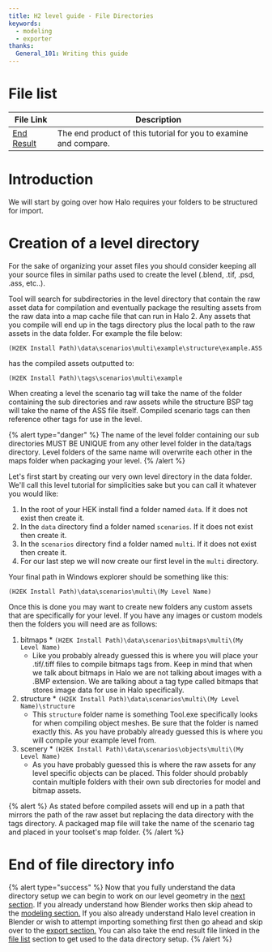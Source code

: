 ```yaml
---
title: H2 level guide - File Directories
keywords:
  - modeling
  - exporter
thanks:
  General_101: Writing this guide
---
```

# File list
| File Link                                                                                       | Description
|------------------------------------------------------------------------------------------------ | -----------------------------------
|[End Result](https://drive.google.com/file/d/1lTTyGQvv8rnnRS8Z__vBRNXTufsNTFYB/view?usp=sharing) | The end product of this tutorial for you to examine and compare.

# Introduction
We will start by going over how Halo requires your folders to be structured for import.

# Creation of a level directory
For the sake of organizing your asset files you should consider keeping all your source files in similar paths used to create the level (.blend, .tif, .psd, .ass, etc..).

Tool will search for subdirectories in the level directory that contain the raw asset data for compilation and eventually package the resulting assets from the raw data into a map cache file that can run in Halo 2. Any assets that you compile will end up in the tags directory plus the local path to the raw assets in the data folder. For example the file below:

`(H2EK Install Path)\data\scenarios\multi\example\structure\example.ASS`

has the compiled assets outputted to:

`(H2EK Install Path)\tags\scenarios\multi\example`

When creating a level the scenario tag will take the name of the folder containing the sub directories and raw assets while the structure BSP tag will take the name of the ASS file itself. Compiled scenario tags can then reference other tags for use in the level.

{% alert type="danger" %}
The name of the level folder containing our sub directories MUST BE UNIQUE from any other level folder in the data/tags directory. Level folders of the same name will overwrite each other in the maps folder when packaging your level.
{% /alert %}

Let's first start by creating our very own level directory in the data folder. We'll call this level tutorial for simplicities sake but you can call it whatever you would like:

1. In the root of your HEK install find a folder named `data`. If it does not exist then create it.
2. In the `data` directory find a folder named `scenarios`. If it does not exist then create it.
3. In the `scenarios` directory find a folder named `multi`. If it does not exist then create it.
4. For our last step we will now create our first level in the `multi` directory.

Your final path in Windows explorer should be something like this:

`(H2EK Install Path)\data\scenarios\multi\(My Level Name)`

Once this is done you may want to create new folders any custom assets that are specifically for your level.
If you have any images or custom models then the folders you will need are as follows:

1. bitmaps
		* `(H2EK Install Path)\data\scenarios\bitmaps\multi\(My Level Name)`
	* Like you probably already guessed this is where you will place your .tif/.tiff files to compile bitmaps tags from. Keep in mind that when we talk about bitmaps in Halo we are not talking about images with a .BMP extension. We are talking about a tag type called bitmaps that stores image data for use in Halo specifically.
2. structure
		* `(H2EK Install Path)\data\scenarios\multi\(My Level Name)\structure`
	* This `structure` folder name is something Tool.exe specifically looks for when compiling object meshes. Be sure that the folder is named exactly this. As you have probably already guessed this is where you will compile your example level from.
3. scenery
		* `(H2EK Install Path)\data\scenarios\objects\multi\(My Level Name)`
	* As you have probably guessed this is where the raw assets for any level specific objects can be placed. This folder should probably contain multiple folders with their own sub directories for model and bitmap assets.

{% alert %}
As stated before compiled assets will end up in a path that mirrors the path of the raw asset but replacing the data directory with the tags directory. A packaged map file will take the name of the scenario tag and placed in your toolset's map folder.
{% /alert %}

# End of file directory info

{% alert type="success" %}
Now that you fully understand the data directory setup we can begin to work on our level geometry in the [next section](~blender-prep). If you already understand how Blender works then skip ahead to the [modeling section.](~blender-level-creation-beginner) If you also already understand Halo level creation in Blender or wish to attempt importing something first then go ahead and skip over to the [export section.](~exporting) You can also take the end result file linked in the [file list](~file-directories#file-list) section to get used to the data directory setup.
{% /alert %}
